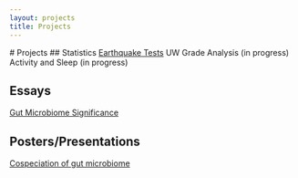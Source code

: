 ```yaml
---
layout: projects
title: Projects
---
```

<link rel="stylesheet" type="text/css" href="//fonts.googleapis.com/css?family=Open+Sans" />
# Projects
## Statistics
<a href="/projects/earthquaketests">Earthquake Tests</a>  
UW Grade Analysis (in progress) <br>
Activity and Sleep (in progress)

## Essays
<a href="/projects/gutmicrobiome">Gut Microbiome Significance</a>

## Posters/Presentations
<a href="/projects/gutposter">Cospeciation of gut microbiome</a>
	